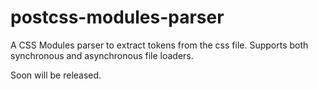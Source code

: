 postcss-modules-parser
======================

A CSS Modules parser to extract tokens from the css file. Supports both synchronous and asynchronous file loaders.

Soon will be released.
